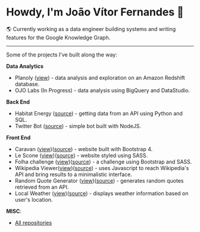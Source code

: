 # Howdy, I'm João Vítor Fernandes 👋
🌎 Currently working as a data engineer building systems and writing features for the Google Knowledge Graph.
___

Some of the projects I've built along the way:

**Data Analytics**
* Planoly ([view](https://github.com/jvitorfernandes/planoly-assessment)) - data analysis and exploration on an Amazon Redshift database.
* OJO Labs (In Progress) -  data analysis using BigQuery and DataStudio.

**Back End**
* Habitat Energy ([source](https://github.com/jvitorfernandes/habitat-backend)) - getting data from an API using Python and SQL.
* Twitter Bot ([source](https://github.com/jvitorfernandes/twitterBot)) - simple bot built with NodeJS.

**Front End**
* Caravan ([view](https://jvitorfernandes.github.io/Caravan/))([source](https://github.com/jvitorfernandes/Caravan)) - website built with Bootstrap 4.
* Le Scone ([view]())([source](https://github.com/jvitorfernandes/Le-Scone)) - website styled using SASS.
* Folha challenge ([view]())([source](https://github.com/jvitorfernandes/front-end-test)) - a challenge using Bootstrap and SASS.
* Wikipedia Viewer([view]())([source](https://github.com/jvitorfernandes/freeCodeCampProjects)) - uses Javascript to reach Wikipedia's API and bring results to a minimalistic interface.
* Random Quote Generator ([view]())([source](https://github.com/jvitorfernandes/freeCodeCampProjects)) - generates random quotes retrieved from an API.
* Local Weather ([view]())([source](https://github.com/jvitorfernandes/freeCodeCampProjects)) - displays weather information based on user's location.

**MISC**:
* [All repositories](https://github.com/jvitorfernandes?tab=repositories)
<!--
**jvitorfernandes/jvitorfernandes** is a ✨ _special_ ✨ repository because its `README.md` (this file) appears on your GitHub profile.

Here are some ideas to get you started:

- 🔭 I’m currently working on ...
- 🌱 I’m currently learning ...
- 👯 I’m looking to collaborate on ...
- 🤔 I’m looking for help with ...
- 💬 Ask me about ...
- 📫 How to reach me: ...
- 😄 Pronouns: ...
- ⚡ Fun fact: ...
-->
